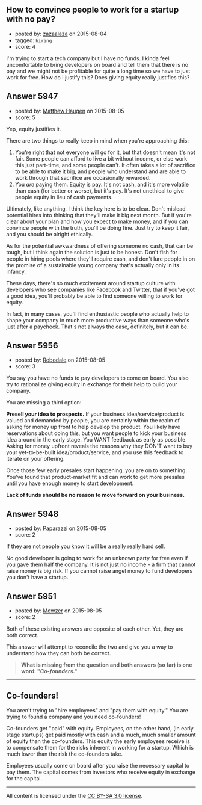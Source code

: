 ## How to convince people to work for a startup with no pay?

- posted by: [zazaalaza](https://stackexchange.com/users/4672194/zazaalaza) on 2015-08-04
- tagged: `hiring`
- score: 4

I'm trying to start a tech company but I have no funds. I kinda feel uncomfortable to bring developers on board and tell them that there is no pay and we might not be profitable for quite a long time so we have to just work for free. How do I justify this? Does giving equity really justifies this? 


## Answer 5947

- posted by: [Matthew Haugen](https://stackexchange.com/users/1325646/matthew-haugen) on 2015-08-05
- score: 5

Yep, equity justifies it.

There are two things to really keep in mind when you're approaching this:

1. You're right that not everyone will go for it, but that doesn't mean it's not fair. Some people can afford to live a bit without income, or else work this just part-time, and some people can't. It often takes a lot of sacrifice to be able to make it big, and people who understand and are able to work through that sacrifice are occasionally rewarded.
2. You *are* paying them. Equity is pay. It's not cash, and it's more volatile than cash (for better or worse), but it's pay. It's not unethical to give people equity in lieu of cash payments.

Ultimately, like anything, I think the key here is to be clear. Don't mislead potential hires into thinking that they'll make it big next month. But if you're clear about your plan and how you expect to make money, and if you can convince people with the truth, you'll be doing fine. Just try to keep it fair, and you should be alright ethically.

As for the potential awkwardness of offering someone no cash, that can be tough, but I think again the solution is just to be honest. Don't fish for people in hiring pools where they'll require cash, and don't lure people in on the promise of a sustainable young company that's actually only in its infancy.

These days, there's so much excitement around startup culture with developers who see companies like Facebook and Twitter, that if you've got a good idea, you'll probably be able to find someone willing to work for equity.

In fact, in many cases, you'll find enthusiastic people who actually help to shape your company in much more productive ways than someone who's just after a paycheck. That's not always the case, definitely, but it can be.


## Answer 5956

- posted by: [Robodale](https://stackexchange.com/users/2202336/robodale) on 2015-08-05
- score: 3

You say you have no funds to pay developers to come on board.  You also try to rationalize giving equity in exchange for their help to build your company.  

You are missing a third option:

**Presell your idea to prospects.**  If your business idea/service/product is valued and demanded by people, you are certainly within the realm of asking for money up front to help develop the product.  You likely have reservations about doing this, but you want people to kick your business idea around in the early stage.  You WANT feedback as early as possible.  Asking for money upfront reveals the reasons why they DON'T want to buy your yet-to-be-built idea/product/service, and you use this feedback to iterate on your offering.  

Once those few early presales start happening, you are on to something.  You've found that product-market fit and can work to get more presales until you have enough money to start development.

**Lack of funds should be no reason to move forward on your business.**


## Answer 5948

- posted by: [Paparazzi](https://stackexchange.com/users/300272/paparazzi) on 2015-08-05
- score: 2

If they are not people you know it will be a really really hard sell.  

No good developer is going to work for an unknown party for free even if you gave them half the company. It is not just no income - a firm that cannot raise money is big risk.  If you cannot raise angel money to fund developers you don't have a startup.


## Answer 5951

- posted by: [Mowzer](https://stackexchange.com/users/1803081/mowzer) on 2015-08-05
- score: 2

Both of these existing answers are opposite of each other. Yet, they are both correct.

This answer will attempt to reconcile the two and give you a way to understand how they can both be correct.

> **What is missing from the question and both answers (so far) is one word: "*Co-founders*."**

<hr>
<h2>Co-founders!</h2>

You aren't trying to "hire employees" and "pay them with equity." You are trying to found a company and you need co-founders!

Co-founders get "paid" with equity. Employees, on the other hand, (in early stage startups) get paid mostly with cash and a much, much smaller amount of equity than the co-founders. This equity the early employees receive is to compensate them for the risks inherent in working for a startup. Which is much lower than the risk the co-founders take.

Employees usually come on board after you raise the necessary capital to pay them. The capital comes from investors who receive equity in exchange for the capital.



---

All content is licensed under the [CC BY-SA 3.0 license](https://creativecommons.org/licenses/by-sa/3.0/).
